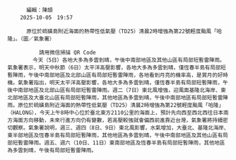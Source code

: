 
          編輯：陳頡  
        2025-10-05　19:57
      
          原位於硫磺島附近海面的熱帶性低氣壓（TD25）清晨2時增強為第22號輕度颱風「哈隆」。（圖／氣象署）
        
              請用微信掃描 QR Code
            今天（5日）各地大多為多雲到晴，午後中南部地區及其他山區有局部短暫雷陣雨。氣象署表示，明天中秋節（6日）太平洋高壓影響，各地大多為多雲到晴，僅恆春半島有局部短暫陣雨，午後中南部地區及北部山區有局部短暫雷陣雨，各地看到月亮的機率高，是賞月的好時機。氣象署指出，明天太平洋高壓影響，各地大多為多雲到晴，僅恆春半島有局部短暫陣雨，午後中南部地區及北部山區有局部短暫雷陣雨。週二（7日）東北風增強，迎風面基隆北海岸、東北部地區及大臺北山區有局部短暫陣雨，其他地區為多雲到晴，午後中南部地區有局部短暫雷陣雨。原位於硫磺島附近海面的熱帶性低氣壓（TD25）清晨2時增強為第22號輕度颱風「哈隆」（HALONG），今天上午8時中心位於臺北東方2110公里的海面上，預計先向西至西北西往日本南方海面方向移動，未來行進方向仍有變數，若高壓較強就會偏西前進靠近台灣，氣象署將持續密切觀察。氣象署說明，週三、週四（8日、9日）東北風影響，水氣增加，大臺北、基隆北海岸、東半部地區及恆春半島有局部短暫陣雨，其他地區為多雲到晴，午後中南部地區及其他山區有局部短暫雷陣雨。週五、週六（10日、11日）東南部地區及恆春半島有局部短暫陣雨，其他地區為多雲到晴，午後有局部短暫雷陣雨。